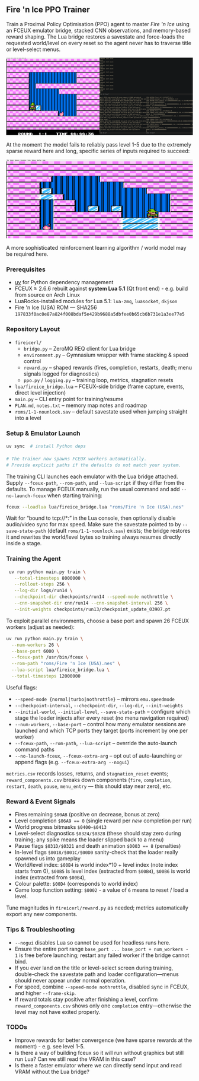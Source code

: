 ## Fire 'n Ice PPO Trainer

Train a Proximal Policy Optimisation (PPO) agent to master *Fire 'n Ice* using an FCEUX emulator bridge, stacked CNN observations, and memory-based reward shaping. The Lua bridge restores a savestate and force-loads the requested world/level on every reset so the agent never has to traverse title or level-select menus.

![Gameplay Screenshot](screenshot.png)

At the moment the model fails to reliably pass level 1-5 due to the extremely sparse reward here and long, specific series of inputs required to succeed:

![Level 1-5](level1-5.png)

A more sophisticated reinforcement learning algorithm / world model may be required here.


### Prerequisites
- [uv](https://docs.astral.sh/uv/) for Python dependency management
- FCEUX ≥ 2.6.6 rebuilt against **system Lua 5.1** (Qt front end) - e.g. build from source on Arch Linux
- LuaRocks-installed modules for Lua 5.1: `lua-zmq`, `luasocket`, `dkjson`
- Fire 'n Ice (USA) ROM — SHA256 `197833f0ac0e87a824f008bdaf5e429b9688a5dbfee0b65cb6b731e1a3ee77e5`

### Repository Layout
- `fireicerl/`
  - `bridge.py` – ZeroMQ REQ client for Lua bridge
  - `environment.py` – Gymnasium wrapper with frame stacking & speed control
  - `reward.py` – shaped rewards (fires, completion, restarts, death; menu signals logged for diagnostics)
  - `ppo.py` / `logging.py` – training loop, metrics, stagnation resets
- `lua/fireice_bridge.lua` – FCEUX-side bridge (frame capture, events, direct level injection)
- `main.py` – CLI entry point for training/resume
- `PLAN.md`, `notes.txt` – memory map notes and roadmap
- `roms/1-1-nounlock.sav` – default savestate used when jumping straight into a level

### Setup & Emulator Launch
```bash
uv sync  # install Python deps

# The trainer now spawns FCEUX workers automatically.
# Provide explicit paths if the defaults do not match your system.
```
The training CLI launches each emulator with the Lua bridge attached. Supply `--fceux-path`, `--rom-path`, and `--lua-script` if they differ from the defaults. To manage FCEUX manually, run the usual command and add `--no-launch-fceux` when starting training:
```bash
fceux --loadlua lua/fireice_bridge.lua "roms/Fire 'n Ice (USA).nes"
```
Wait for “bound to tcp://*:<port>” in the Lua console, then optionally disable audio/video sync for max speed. Make sure the savestate pointed to by `--save-state-path` (default `roms/1-1-nounlock.sav`) exists; the bridge restores it and rewrites the world/level bytes so training always resumes directly inside a stage.

### Training the Agent
```bash
 uv run python main.py train \
   --total-timesteps 8000000 \
   --rollout-steps 256 \
   --log-dir logs/run14 \
   --checkpoint-dir checkpoints/run14 --speed-mode nothrottle \
   --cnn-snapshot-dir cnn/run14 --cnn-snapshot-interval 256 \
   --init-weights checkpoints/run13/checkpoint_update_03907.pt
```
To exploit parallel environments, choose a base port and spawn 26 FCEUX workers (adjust as needed):
```bash
uv run python main.py train \
  --num-workers 26 \
  --base-port 6000 \
  --fceux-path /usr/bin/fceux \
  --rom-path "roms/Fire 'n Ice (USA).nes" \
  --lua-script lua/fireice_bridge.lua \
  --total-timesteps 12000000
```
Useful flags:
- `--speed-mode {normal|turbo|nothrottle}` – mirrors `emu.speedmode`
- `--checkpoint-interval`, `--checkpoint-dir`, `--log-dir`, `--init-weights`
- `--initial-world`, `--initial-level`, `--save-state-path` – configure which stage the loader injects after every reset (no menu navigation required)
- `--num-workers`, `--base-port` – control how many emulator sessions are launched and which TCP ports they target (ports increment by one per worker)
- `--fceux-path`, `--rom-path`, `--lua-script` – override the auto-launch command paths
- `--no-launch-fceux`, `--fceux-extra-arg` – opt out of auto-launching or append flags (e.g. `--fceux-extra-arg --nogui`)

`metrics.csv` records losses, returns, and `stagnation_reset` events; `reward_components.csv` breaks down components (`fire`, `completion`, `restart`, `death`, `pause`, `menu_entry` — this should stay near zero), etc.

### Reward & Event Signals
- Fires remaining `$00AB` (positive on decrease, bonus at zero)
- Level completion `$06A9 == 0` (single reward per *new* completion per run)
- World progress bitmasks `$0400–$0413`
- Level-select diagnostics `$0324/$0328` (these should stay zero during training; any spike means the loader slipped back to a menu)
- Pause flags `$031D/$0321` and death animation `$0003 == 8` (penalties)
- In-level flags `$0018/$001C/$00D0` sanity-check that the loader really spawned us into gameplay
- World/level index: `$00B4` is world index*10 + level index (note index starts from 0), `$00B5` is level index (extracted from `$00B4`),  `$00B6` is world index (extracted from `$00B4`), 
- Colour palette: `$00D4` (corresponds to world index)
- Game loop function setting: `$0002` - a value of `6` means to reset /
  load a level.

Tune magnitudes in `fireicerl/reward.py` as needed; metrics automatically export any new components.

### Tips & Troubleshooting
- `--nogui` disables Lua so cannot be used for headless runs here.
- Ensure the entire port range `base_port ... base_port + num_workers - 1` is free before launching; restart any failed worker if the bridge cannot bind.
- If you ever land on the title or level-select screen during training, double-check the savestate path and loader configuration—menus should never appear under normal operation.
- For speed, combine `--speed-mode nothrottle`, disabled sync in FCEUX, and higher `--frame-skip`.
- If reward totals stay positive after finishing a level, confirm `reward_components.csv` shows only one `completion` entry—otherwise the level may not have exited properly.

### TODOs

- Improve rewards for better convergence (we have sparse rewards at the
  moment) - e.g. see level 1-5.
- Is there a way of building fceux so it will run without graphics but
  still run Lua? Can we still read the VRAM in this case?
- Is there a faster emulator where we can directly send input and read
  VRAM without the Lua bridge?
